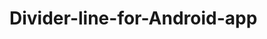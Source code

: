 Divider-line-for-Android-app
============================
<View
    android:layout_width="fill_parent"
    android:layout_height="0.1dp"
    android:background="#333333"/>

